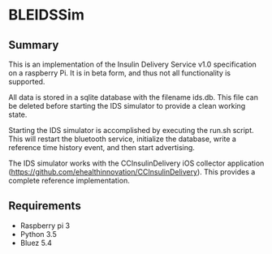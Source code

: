 # BLEIDSSim

## Summary

This is an implementation of the Insulin Delivery Service v1.0 specification on a raspberry Pi. It is in beta form, and thus not all functionality is supported. 

All data is stored in a sqlite database with the filename ids.db. This file can be deleted before starting the IDS simulator to provide a clean working state.

Starting the IDS simulator is accomplished by executing the run.sh script. This will restart the bluetooth service, initialize the database, write a reference time history event, and then start advertising.

The IDS simulator works with the CCInsulinDelivery iOS collector application (https://github.com/ehealthinnovation/CCInsulinDelivery). This provides a complete reference implementation. 

## Requirements

* Raspberry pi 3
* Python 3.5
* Bluez 5.4

